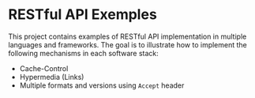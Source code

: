 # RESTful API Exemples

This project contains examples of RESTful API implementation in multiple languages and frameworks. The goal is to illustrate how to implement the following mechanisms in each software stack:

  * Cache-Control
  * Hypermedia (Links)
  * Multiple formats and versions using `Accept` header
